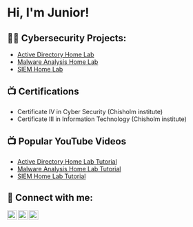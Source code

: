 
<h1>Hi, I'm Junior! 

<h2>👨‍💻 Cybersecurity Projects:</h2>

- [Active Directory Home Lab](https://www.google.com)
- [Malware Analysis Home Lab](https://www.google.com)
- [SIEM Home Lab](https://www.google.com)

<h2>📺 Certifications </h2>

- Certificate IV in Cyber Security (Chisholm institute)
- Certificate III in Information Technology (Chisholm institute)

<h2>📺 Popular YouTube Videos</h2>

- [Active Directory Home Lab Tutorial](https://www.youtube.com/channel/UCVgnf33cgtC51kX8C3eKczg)
- [Malware Analysis Home Lab Tutorial](https://www.youtube.com/channel/UCVgnf33cgtC51kX8C3eKczg)
- [SIEM Home Lab Tutorial](https://www.youtube.com/channel/UCVgnf33cgtC51kX8C3eKczg)

<h2> 🤳 Connect with me:</h2>

[<img align="left" alt="JoshMadakor | YouTube" width="22px" src="https://cdn.jsdelivr.net/npm/simple-icons@v3/icons/youtube.svg" />][youtube]
[<img align="left" alt="JoshMadakor | LinkedIn" width="22px" src="https://cdn.jsdelivr.net/npm/simple-icons@v3/icons/linkedin.svg" />][linkedin]
[<img align="left" alt="JoshMadakor | Instagram" width="22px" src="https://cdn.jsdelivr.net/npm/simple-icons@v3/icons/instagram.svg" />][instagram]

[youtube]: https://www.youtube.com/channel/UCVgnf33cgtC51kX8C3eKczg
[instagram]: instagram.com/jaxyrf1t
[linkedin]: https://www.linkedin.com/in/junior-anis-257466336/

<!--
**JReaper74/JReaper74** is a ✨ _special_ ✨ repository because its `README.md` (this file) appears on your GitHub profile.

Here are some ideas to get you started:

- 🔭 I’m currently working on ...
- 🌱 I’m currently learning ...
- 👯 I’m looking to collaborate on ...
- 🤔 I’m looking for help with ...
- 💬 Ask me about ...
- 📫 How to reach me: ...
- 😄 Pronouns: ...
- ⚡ Fun fact: ...
-->
